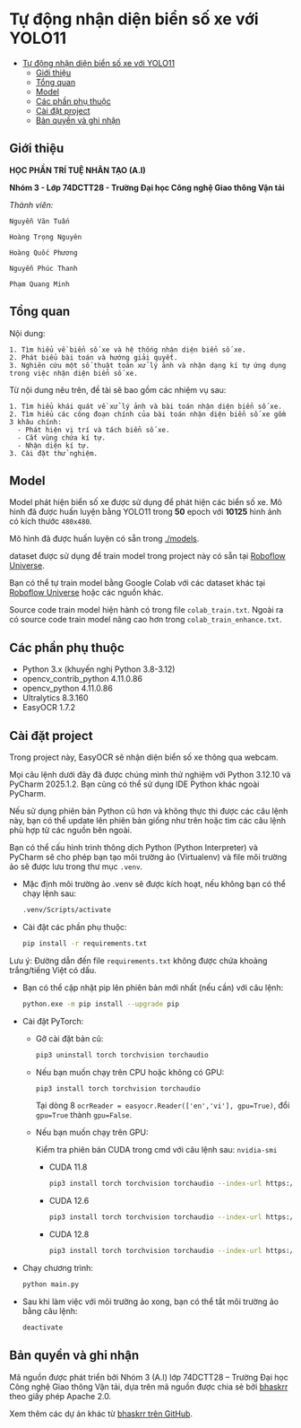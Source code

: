 # **Tự động nhận diện biển số xe với YOLO11**
- [Tự động nhận diện biển số xe với YOLO11](#tự-động-nhận-diện-biển-số-xe-với-YOLO11)
  - [Giới thiệu](#giới-thiệu)
  - [Tổng quan](#tổng-quan)
  - [Model](#model)
  - [Các phần phụ thuộc](#các-phần-phụ-thuộc)
  - [Cài đặt project](#cài-đặt-project)
  - [Bản quyền và ghi nhận](#bản-quyền-và-ghi-nhận)

## **Giới thiệu**

  **HỌC PHẦN TRÍ TUỆ NHÂN TẠO (A.I)**
  
  **Nhóm 3 - Lớp 74DCTT28 - Trường Đại học Công nghệ Giao thông Vận tải**
  
  *Thành viên:*

  ```
  Nguyễn Văn Tuấn

  Hoàng Trọng Nguyên

  Hoàng Quốc Phương

  Nguyễn Phúc Thanh

  Phạm Quang Minh
  ```

## **Tổng quan**

  Nội dung:
  
    1. Tìm hiểu về biển số xe và hệ thống nhận diện biển số xe.
    2. Phát biểu bài toán và hướng giải quyết.
    3. Nghiên cứu một số thuật toán xử lý ảnh và nhận dạng kí tự ứng dụng trong việc nhận diện biển số xe.
  
  Từ nội dung nêu trên, đề tài sẽ bao gồm các nhiệm vụ sau:
  
    1. Tìm hiểu khái quát về xử lý ảnh và bài toán nhận diện biển số xe.
    2. Tìm hiểu các công đoạn chính của bài toán nhận diện biển số xe gồm 3 khâu chính:
      - Phát hiện vị trí và tách biển số xe.
      - Cắt vùng chứa kí tự.
      - Nhận diện kí tự.
    3. Cài đặt thử nghiệm.

## **Model**

  Model phát hiện biển số xe được sử dụng để phát hiện các biển số xe. Mô hình đã được huấn luyện bằng YOLO11 trong **50** epoch với **10125** hình ảnh có kích thước `480x480`.

  Mô hình đã được huấn luyện có sẵn trong [./models](./models/license_plate_recognition.pt).
  
  dataset được sử dụng để train model trong project này có sẵn tại [Roboflow Universe](https://universe.roboflow.com/roboflow-universe-projects/license-plate-recognition-rxg4e/dataset/11).

  Bạn có thể tự train model bằng Google Colab với các dataset khác tại [Roboflow Universe](https://universe.roboflow.com/) hoặc các nguồn khác.

  Source code train model hiện hành có trong file `colab_train.txt`. Ngoài ra có source code train model nâng cao hơn trong `colab_train_enhance.txt`.
  
## **Các phần phụ thuộc**

- Python 3.x (khuyến nghị Python 3.8-3.12)
- opencv_contrib_python 4.11.0.86
- opencv_python 4.11.0.86
- Ultralytics 8.3.160
- EasyOCR 1.7.2

## **Cài đặt project**

Trong project này, EasyOCR sẽ nhận diện biển số xe thông qua webcam.

Mọi câu lệnh dưới đây đã được chúng mình thử nghiệm với Python 3.12.10 và PyCharm 2025.1.2. Bạn cũng có thể sử dụng IDE Python khác ngoài PyCharm.

Nếu sử dụng phiên bản Python cũ hơn và không thực thi được các câu lệnh này, bạn có thể update lên phiên bản giống như trên hoặc tìm các câu lệnh phù hợp từ các nguồn bên ngoài.

Bạn có thể cấu hình trình thông dịch Python (Python Interpreter) và PyCharm sẽ cho phép bạn tạo môi trường ảo (Virtualenv) và file môi trường ảo sẽ được lưu trong thư mục `.venv`.

- Mặc định môi trường ảo .venv sẽ được kích hoạt, nếu không bạn có thể chạy lệnh sau:

  ```bash
  .venv/Scripts/activate
  ```

- Cài đặt các phần phụ thuộc:
  
  ```bash
  pip install -r requirements.txt
  ```
  
Lưu ý: Đường dẫn đến file `requirements.txt` không được chứa khoảng trắng/tiếng Việt có dấu.
  
- Bạn có thể cập nhật pip lên phiên bản mới nhất (nếu cần) với câu lệnh:

  ```bash
  python.exe -m pip install --upgrade pip
  ```

- Cài đặt PyTorch:

  - Gỡ cài đặt bản cũ:

    ```bash
    pip3 uninstall torch torchvision torchaudio
    ```

  - Nếu bạn muốn chạy trên CPU hoặc không có GPU:

    ```bash
    pip3 install torch torchvision torchaudio
    ```

    Tại dòng 8 `ocrReader = easyocr.Reader(['en','vi'], gpu=True)`, đổi `gpu=True` thành `gpu=False`.
    
  - Nếu bạn muốn chạy trên GPU:

    Kiểm tra phiên bản CUDA trong cmd với câu lệnh sau: `nvidia-smi`
    
    - CUDA 11.8
  
      ```bash
      pip3 install torch torchvision torchaudio --index-url https://download.pytorch.org/whl/cu118
      ```

    - CUDA 12.6
  
      ```bash
      pip3 install torch torchvision torchaudio --index-url https://download.pytorch.org/whl/cu126
      ```
  
    - CUDA 12.8
  
      ```bash
      pip3 install torch torchvision torchaudio --index-url https://download.pytorch.org/whl/cu128
      ```

- Chạy chương trình:

  ```bash
  python main.py
  ```

- Sau khi làm việc với môi trường ảo xong, bạn có thể tắt môi trường ảo bằng câu lệnh:

  ```bash
  deactivate
  ```
  
## **Bản quyền và ghi nhận**

Mã nguồn được phát triển bởi Nhóm 3 (A.I) lớp 74DCTT28 – Trường Đại học Công nghệ Giao thông Vận tải, dựa trên mã nguồn được chia sẻ bởi [bhaskrr](https://github.com/bhaskrr/number-plate-recognition-using-yolov11) theo giấy phép Apache 2.0.

Xem thêm các dự án khác từ [bhaskrr trên GitHub](https://github.com/bhaskrr).